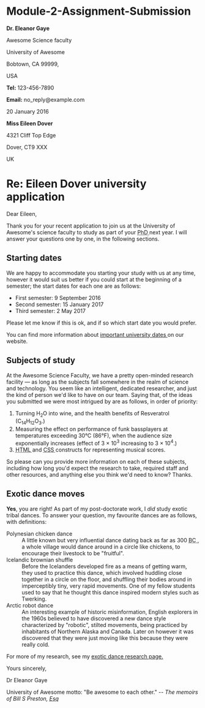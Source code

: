 # Module-2-Assignment-Submission
<!DOCTYPE html>
<html lang="en-US">
  <head>
      <meta charset="utf-8">
      <meta name="author" content="Chris Mills">
      <title> Week Three</title>
      <link rel="stylesheet" href="style.css">
  </head>
  <body>
      <a class="sender-column">
      <p> <strong>Dr. Eleanor Gaye</strong> </p>
      <p> Awesome Science faculty </p>
      <p> University of Awesome </p>
      <p> Bobtown, CA 99999,</p>
      <p> USA </p>
      <p> <strong>Tel:</strong> 123-456-7890 </p>
      <p> <strong>Email:</strong> no_reply@example.com </p> </a>
      <p> <a class="sender-column"> </a> <time datetime="2016-01-20">20 January 2016 </time> </p>
        <p> <strong>Miss Eileen Dover</strong> </p>
        <p> 4321 Cliff Top Edge </p>
        <p> Dover, CT9 XXX</p>
        <p> UK </p>
          <h1>
          Re: Eileen Dover university application
        </h1>
          <p> Dear Eileen, </p>
          <p> Thank you for your recent application to join us at the University of Awesome's science faculty to study as part of your <abbr title ="Doctor of Philosophy"> PhD </abbr> next year. I will answer your questions one by one, in the following sections.</p>
        <h2>
          Starting dates
        </h2>
          <p> We are happy to accommodate you starting your study with us at any time, however it would suit us better if you could start at the beginning of a semester; the start dates for each one are as follows: </p>
        <ul>
          <li> First semester: <time datetime="2016-09-09"> 9 September 2016 </time> </li>
          <li> Second semester: <time datetime="2017-01-15"> 15 January 2017 </time> </li>
          <li> Third semester: <time datetime="2017-05-02"> 2 May 2017 </time> </li>
        </ul>
          <p> Please let me know if this is ok, and if so which start date you would prefer. </p>
          <p> You can find more information about <a href="http://example.com" target="_blank"> important university dates </a> on our website. </p>
        <h2>
          Subjects of study
        </h2>
          <p> At the Awesome Science Faculty, we have a pretty open-minded research facility — as long as the subjects fall somewhere in the realm of science and technology. You seem like an intelligent, dedicated researcher, and just the kind of person we'd like to have on our team. Saying that, of the ideas you submitted we were most intrigued by are as follows, in order of priority: </p>
        <ol>
          <li> Turning H<sub>2</sub>O into wine, and the health benefits of Resveratrol (C<sub>14</sub>H<sub>12</sub>O<sub>3</sub>.) </li>
          <li> Measuring the effect on performance of funk bassplayers at temperatures exceeding 30°C (86°F), when the audience size exponentially increases (effect of 3 × 10<sup>3</sup> increasing to 3 × 10<sup>4</sup>.) </li>
          <li> <abbr title="Hypertext Markup Language"> HTML </abbr> and <abbr title="Cascading Style Sheets"> CSS </abbr> constructs for representing musical scores. </li>
        </ol>
          <p> So please can you provide more information on each of these subjects, including how long you'd expect the research to take, required staff and other resources, and anything else you think we'd need to know? Thanks.</p>
        <h2>
          Exotic dance moves
        </h2>
          <p> <strong>Yes</strong>, you are right! As part of my post-doctorate work, I <em>did</em> study exotic tribal dances. To answer your question, my favourite dances are as follows, with definitions: </p>
        <dl>
          <dt> Polynesian chicken dance </dt>
                <dd> A little known but very influential dance dating back as far as 300 <abbr title="Anno Domini"> BC </abbr>, a whole village would dance around in a circle like chickens, to encourage their livestock to be "fruitful". </dd>
          <dt> Icelandic brownian shuffle </dt>
                <dd> Before the Icelanders developed fire as a means of getting warm, they used to practice this dance, which involved huddling close together in a circle on the floor, and shuffling their bodies around in imperceptibly tiny, very rapid movements. One of my fellow students used to say that he thought this dance inspired modern styles such as Twerking. </dd>
          <dt> Arctic robot dance </dt>
                <dd> An interesting example of historic misinformation, English explorers in the 1960s believed to have discovered a new dance style characterized by "robotic", stilted movements, being practiced by inhabitants of Northern Alaska and Canada. Later on however it was discovered that they were just moving like this because they were really cold. </dd>
        </dl>
          <p> For more of my research, see my <a href="http://example.com" target= "_blank"> exotic dance research page. </a> </p>
          <p> Yours sincerely, </p>
          <p> Dr Eleanor Gaye </p>
          <p> University of Awesome motto: "Be awesome to each other." --<em> The memoirs of Bill S Preston, <abbr title="Esquire"> Esq </abbr> </em> </p>
  </body>
</html>
